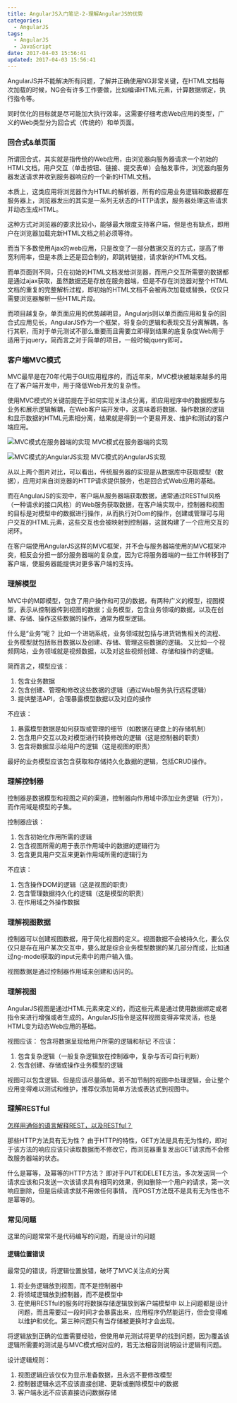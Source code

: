 ```yaml
---
title: AngularJS入门笔记-2-理解AngularJS的优势
categories:
  - AngularJS
tags:
  - AngularJS
  - JavaScript
date: 2017-04-03 15:56:41
updated: 2017-04-03 15:56:41
---
```


AngularJS并不能解决所有问题，了解并正确使用NG非常关键，在HTML文档每次加载的时候，NG会有许多工作要做，比如编译HTML元素，计算数据绑定，执行指令等。

同时优化的目标就是尽可能加大执行效率，这需要仔细考虑Web应用的类型，广义的Web类型分为回合式（传统的）和单页面。

### 回合式&单页面
所谓回合式，其实就是指传统的Web应用，由浏览器向服务器请求一个初始的HTML文档，用户交互（单击按钮、链接、提交表单）会触发事件，浏览器向服务器发送请求并收到服务器响应的一个新的HTML文档。

本质上，这类应用将浏览器作为HTML的解析器，所有的应用业务逻辑和数据都在服务器上，浏览器发出的其实是一系列无状态的HTTP请求，服务器处理这些请求并动态生成HTML。

这种方式对浏览器的要求比较小，能够最大限度支持客户端，但是也有缺点，即用户在浏览器加载完新HTML文档之前必须等待。

而当下多数使用Ajax的web应用，只是改变了一部分数据交互的方式，提高了带宽利用率，但是本质上还是回合制的，即跳转链接，请求新的HTML文档。

而单页面则不同，只在初始的HTML文档发给浏览器，而用户交互所需要的数据都是通过ajax获取，虽然数据还是存放在服务器端，但是不存在浏览器对整个HTML文档的重复的完整解析过程，即初始的HTML文档不会被再次加载或替换，仅仅只需要浏览器解析一些HTML片段。

而项目越复杂，单页面应用的优势越明显，Angularjs则以单页面应用和复杂的回合式应用见长，AngularJS作为一个框架，将复杂的逻辑和表现交互分离解耦，各行其职，而对于单元测试不那么重要而且需要立即得到结果的底复杂度Web用于适用于jquery，简而言之对于简单的项目，一般时候jquery即可。

### 客户端MVC模式
MVC最早是在70年代用于GUI应用程序的，而近年来，MVC模块被越来越多的用在了客户端开发中，用于降低Web开发的复杂性。

使用MVC模式的关键前提在于如何实现关注点分离，即应用程序中的数据模型与业务和展示逻辑解耦，在Web客户端开发中，这意味着将数据、操作数据的逻辑和显示数据的HTML元素相分离，结果就是得到一个更易开发、维护和测试的客户端应用。

![MVC模式在服务器端的实现](1.png)
MVC模式在服务器端的实现

![MVC模式的AngularJS实现](2.png)
MVC模式的AngularJS实现

从以上两个图片对比，可以看出，传统服务器的实现是从数据库中获取模型（数据），应用对来自浏览器的HTTP请求提供服务，也是回合式Web应用的基础。

而在AngularJS的实现中，客户端从服务器端获取数据，通常通过RESTful风格（一种请求的接口风格）的Web服务获取数据，在客户端实现中，控制器和视图的目标是对模型中的数据进行操作，从而执行对Dom的操作，创建或管理可与用户交互的HTML元素，这些交互也会被映射到控制器，这就构建了一个应用交互的闭环。

在客户端使用AngularJS这样的MVC框架，并不会与服务器端使用的MVC框架冲突，相反会分担一部分服务器端的复杂度，因为它将服务器端的一些工作转移到了客户端，使服务器能提供对更多客户端的支持。

### 理解模型
MVC中的M即模型，包含了用户操作和可见的数据，有两种广义的模型，视图模型，表示从控制器传到视图的数据；业务模型，包含业务领域的数据，以及在创建、存储、操作这些数据的操作，通常为模型逻辑。

什么是“业务”呢？
比如一个进销系统，业务领域就包括与进货销售相关的流程、业务模型就包括账目数据以及创建、存储、管理这些数据的逻辑。
又比如一个视频网站，业务领域就是视频数据，以及对这些视频创建、存储和操作的逻辑。

简而言之，模型应该：
1. 包含业务数据
2. 包含创建、管理和修改这些数据的逻辑（通过Web服务执行远程逻辑）
3. 提供整洁API，合理暴露模型数据以及对应的操作

不应该：
1. 暴露模型数据是如何获取或管理的细节（如数据在硬盘上的存储机制）
2. 包含用户交互以及对模型进行转换修改的逻辑（这是控制器的职责）
3. 包含将数据显示给用户的逻辑（这是视图的职责）

最好的业务模型应该包含获取和存储持久化数据的逻辑，包括CRUD操作。

### 理解控制器
控制器是数据模型和视图之间的渠道，控制器向作用域中添加业务逻辑（行为），而作用域是模型的子集。

控制器应该：
1. 包含初始化作用所需的逻辑
2. 包含视图所需的用于表示作用域中的数据的逻辑行为
3. 包含更具用户交互来更新作用域所需的逻辑行为

不应该：
1. 包含操作DOM的逻辑（这是视图的职责）
2. 包含管理数据持久化的逻辑（这是模型的职责）
3. 在作用域之外操作数据

### 理解视图数据
控制器可以创建视图数据，用于简化视图的定义。视图数据不会被持久化，要么仅仅只是存在用户某次交互中，要么就是综合业务模型数据的某几部分而成，比如通过ng-model获取的input元素中的用户输入值。

视图数据是通过控制器作用域来创建和访问的。

### 理解视图
AngularJS视图是通过HTML元素来定义的，而这些元素是通过使用数据绑定或者指令来进行增强或者生成的。AngularJS指令是这样视图变得非常灵活，也是HTML变为动态Web应用的基础。

视图应该： 包含将数据呈现给用户所需的逻辑和标记
不应该：
1. 包含复杂逻辑（一般复杂逻辑放在控制器中，复杂与否可自行判断）
2. 包含创建、存储或操作业务模型的逻辑

视图可以包含逻辑、但是应该尽量简单。若不加节制的视图中处理逻辑，会让整个应用变得难以测试和维护，推荐仅添加简单方法或表达式到视图中。

### 理解RESTful
[怎样用通俗的语言解释REST，以及RESTful？](https://www.zhihu.com/question/28557115)

那些HTTP方法具有无为性？
由于HTTP的特性，GET方法是具有无为性的，即对于该方法的响应应该只读取数据而不修改它，而浏览器重复发出GET请求而不会修改服务器端的状态。

什么是幂等，及幂等的HTTP方法？
即对于PUT和DELETE方法，多次发送同一个请求应该和只发送一次该请求具有相同的效果，例如删除一个用户的请求，第一次响应删除，但是后续请求就不用做任何事情。
而POST方法既不是具有无为性也不是幂等的。

### 常见问题
这里的问题常常不是代码编写的问题，而是设计的问题

#### 逻辑位置错误
最常见的错误，将逻辑位置放错，破坏了MVC关注点的分离
1. 将业务逻辑放到视图，而不是控制器中
2. 将领域逻辑放到控制器，而不是模型中
3. 在使用RESTful的服务时将数据存储逻辑放到客户端模型中
以上问题都是设计问题，而且需要过一段时间才会暴露出来，应用程序仍然能运行，但会变得难以维护和优化。第三种问题只有当存储被更换时才会出现。

将逻辑放到正确的位置需要经验，但使用单元测试将更早的找到问题，因为覆盖该逻辑所需要的测试是与MVC模式相对应的，若无法相容则说明设计逻辑有问题。

设计逻辑规则：
1. 视图逻辑应该仅仅为显示准备数据，且永远不要修改模型
2. 控制器逻辑永远不应该直接创建、更新或删除模型中的数据
3. 客户端永远不应该直接访问数据存储